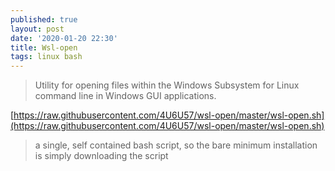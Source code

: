 ```yaml
---
published: true
layout: post
date: '2020-01-20 22:30'
title: Wsl-open
tags: linux bash 
---
```

> Utility for opening files within the Windows Subsystem for Linux command line in Windows GUI applications.

[https://raw.githubusercontent.com/4U6U57/wsl-open/master/wsl-open.sh](https://raw.githubusercontent.com/4U6U57/wsl-open/master/wsl-open.sh)

> a single, self contained bash script, so the bare minimum installation is simply downloading the script
